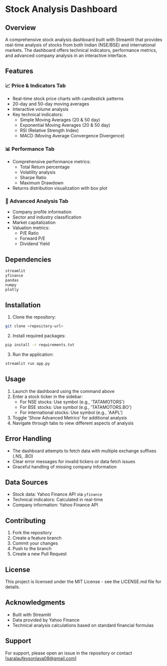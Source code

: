 # Stock Analysis Dashboard


## Overview
A comprehensive stock analysis dashboard built with Streamlit that provides real-time analysis of stocks from both Indian (NSE/BSE) and international markets. The dashboard offers technical indicators, performance metrics, and advanced company analysis in an interactive interface.

## Features

### 📈 Price & Indicators Tab
- Real-time stock price charts with candlestick patterns
- 20-day and 50-day moving averages
- Interactive volume analysis
- Key technical indicators:
  - Simple Moving Averages (20 & 50 day)
  - Exponential Moving Averages (20 & 50 day)
  - RSI (Relative Strength Index)
  - MACD (Moving Average Convergence Divergence)

### 📊 Performance Tab
- Comprehensive performance metrics:
  - Total Return percentage
  - Volatility analysis
  - Sharpe Ratio
  - Maximum Drawdown
- Returns distribution visualization with box plot

### 🔬 Advanced Analysis Tab
- Company profile information
- Sector and industry classification
- Market capitalization
- Valuation metrics:
  - P/E Ratio
  - Forward P/E
  - Dividend Yield

## Dependencies
```bash
streamlit
yfinance
pandas
numpy
plotly
```

## Installation
1. Clone the repository:
```bash
git clone <repository-url>
```

2. Install required packages:
```bash
pip install -r requirements.txt
```

3. Run the application:
```bash
streamlit run app.py
```

## Usage

1. Launch the dashboard using the command above
2. Enter a stock ticker in the sidebar:
   - For NSE stocks: Use symbol (e.g., 'TATAMOTORS')
   - For BSE stocks: Use symbol (e.g., 'TATAMOTORS.BO')
   - For international stocks: Use symbol (e.g., 'AAPL')
3. Toggle 'Show Advanced Metrics' for additional analysis
4. Navigate through tabs to view different aspects of analysis

## Error Handling
- The dashboard attempts to fetch data with multiple exchange suffixes (.NS, .BO)
- Clear error messages for invalid tickers or data fetch issues
- Graceful handling of missing company information

## Data Sources
- Stock data: Yahoo Finance API via `yfinance`
- Technical indicators: Calculated in real-time
- Company information: Yahoo Finance API

## Contributing
1. Fork the repository
2. Create a feature branch
3. Commit your changes
4. Push to the branch
5. Create a new Pull Request

## License
This project is licensed under the MIT License - see the LICENSE.md file for details.

## Acknowledgments
- Built with Streamlit
- Data provided by Yahoo Finance
- Technical analysis calculations based on standard financial formulas

## Support
For support, please open an issue in the repository or contact [saralaufeysonlaya08@gmail.com]
